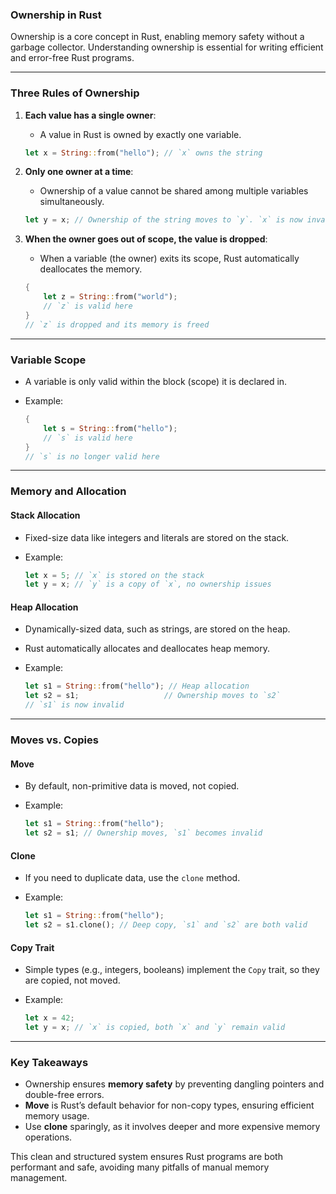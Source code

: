 
### **Ownership in Rust**

Ownership is a core concept in Rust, enabling memory safety without a garbage collector. Understanding ownership is essential for writing efficient and error-free Rust programs.

---

### **Three Rules of Ownership**

1. **Each value has a single owner**:
    
    - A value in Rust is owned by exactly one variable.
    
    ```rust
    let x = String::from("hello"); // `x` owns the string
    ```
    
2. **Only one owner at a time**:
    
    - Ownership of a value cannot be shared among multiple variables simultaneously.
    
    ```rust
    let y = x; // Ownership of the string moves to `y`. `x` is now invalid.
    ```
    
3. **When the owner goes out of scope, the value is dropped**:
    
    - When a variable (the owner) exits its scope, Rust automatically deallocates the memory.
    
    ```rust
    {
        let z = String::from("world");
        // `z` is valid here
    }
    // `z` is dropped and its memory is freed
    ```
    

---

### **Variable Scope**

- A variable is only valid within the block (scope) it is declared in.
- Example:
    
    ```rust
    {
        let s = String::from("hello");
        // `s` is valid here
    }
    // `s` is no longer valid here
    ```
    

---

### **Memory and Allocation**

#### **Stack Allocation**

- Fixed-size data like integers and literals are stored on the stack.
- Example:
    
    ```rust
    let x = 5; // `x` is stored on the stack
    let y = x; // `y` is a copy of `x`, no ownership issues
    ```
    

#### **Heap Allocation**

- Dynamically-sized data, such as strings, are stored on the heap.
- Rust automatically allocates and deallocates heap memory.
- Example:
    
    ```rust
    let s1 = String::from("hello"); // Heap allocation
    let s2 = s1;                   // Ownership moves to `s2`
    // `s1` is now invalid
    ```
    

---

### **Moves vs. Copies**

#### **Move**

- By default, non-primitive data is moved, not copied.
- Example:
    
    ```rust
    let s1 = String::from("hello");
    let s2 = s1; // Ownership moves, `s1` becomes invalid
    ```
    

#### **Clone**

- If you need to duplicate data, use the `clone` method.
- Example:
    
    ```rust
    let s1 = String::from("hello");
    let s2 = s1.clone(); // Deep copy, `s1` and `s2` are both valid
    ```
    

#### **Copy Trait**

- Simple types (e.g., integers, booleans) implement the `Copy` trait, so they are copied, not moved.
- Example:
    
    ```rust
    let x = 42;
    let y = x; // `x` is copied, both `x` and `y` remain valid
    ```
    

---

### **Key Takeaways**

- Ownership ensures **memory safety** by preventing dangling pointers and double-free errors.
- **Move** is Rust’s default behavior for non-copy types, ensuring efficient memory usage.
- Use **clone** sparingly, as it involves deeper and more expensive memory operations.

This clean and structured system ensures Rust programs are both performant and safe, avoiding many pitfalls of manual memory management.



